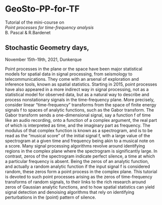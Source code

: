# GeoSto-PP-for-TF
Tutorial of the mini-course on  
*Point processes for time-frequency analysis*  
B. Pascal & R.Bardenet

## Stochastic Geometry days,  
November 15th-19th, 2021, Dunkerque

Point processes in the plane or the space have been major statistical models for spatial data in signal processing, from seismology to telecommunications. They come with an arsenal of exploration and inference
tools, known as spatial statistics. Starting in 2015, point processes have also appeared in a more indirect
way in signal processing, not as a statistical model for observed data, but as a natural way to describe
and process nonstationary signals in the time-frequency plane.
More precisely, consider linear “time-frequency” transforms from the space of finite energy signals f to spaces of analytic functions,
such as the Gabor transform. The Gabor transform sends a one-dimensional signal, say a function f of
time like an audio recording, onto a function of a complex argument, the real part of which is interpreted
as time, and the imaginary part as frequency. The modulus of that complex function is known as a
spectrogram, and is to be read as the “musical score” of the initial signal f, with a large value of the
spectrogram at a given time and frequency being akin to a musical note on a score. Many signal processing
algorithms revolve around identifying regions in the complex plane where the spectrogram is significantly
large. In contrast, zeros of the spectrogram indicate perfect silence, a time at which a particular frequency
is absent. Being the zeros of an analytic function, and actually a random analytic function if the input
signal f is considered random, these zeros form a point process in the complex plane. This tutorial is
devoted to such point processes arising as the zeros of time-frequency transforms of random signals, to
their links to the rich research around zeros of Gaussian analytic functions, and to how spatial statistics
can yield signal detection and denoising algorithms that rely on identifying perturbations in the (point)
pattern of silence.


